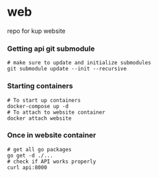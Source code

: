 # web
repo for kup website

### Getting api git submodule
```
# make sure to update and initialize submodules
git submodule update --init --recursive
```

### Starting containers
```
# To start up containers 
docker-compose up -d
# To attach to website container
docker attach website
```

### Once in website container
```
# get all go packages
go get -d ./...
# check if API works properly
curl api:8000
```